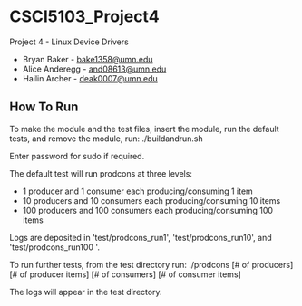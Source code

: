 # CSCI5103_Project4
Project 4 - Linux Device Drivers

- Bryan Baker - bake1358@umn.edu
- Alice Anderegg - and08613@umn.edu
- Hailin Archer - deak0007@umn.edu

## How To Run
To make the module and the test files, insert the module, run the default tests, and remove the module, run:
./buildandrun.sh

Enter password for sudo if required.

The default test will run prodcons at three levels:
- 1 producer and 1 consumer each producing/consuming 1 item
- 10 producers and 10 consumers each producing/consuming 10 items
- 100 producers and 100 consumers each producing/consuming 100 items

Logs are deposited in 'test/prodcons_run1', 'test/prodcons_run10', and 'test/prodcons_run100 '.

To run further tests, from the test directory run:
 ./prodcons [# of producers] [# of producer items] [# of consumers] [# of consumer items]

The logs will appear in the test directory.
